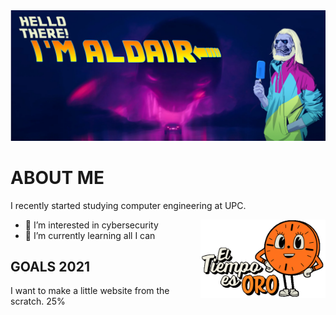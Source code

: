 <img src="/images/header1.png"/>

# ABOUT ME
I recently started studying computer engineering at UPC. 


- 👀 I’m interested in cybersecurity <img align="right" width="200" src="/images/missminutes.gif">
- 🌱 I’m currently learning all I can

## GOALS 2021
I want to make a little website from the scratch. 25%

<!--
 💞️ I’m looking to collaborate on 
- 📫 How to reach me ...

[![Aldair's github stats](https://github-readme-stats.vercel.app/api?username=aldairlv&theme=tokyonight&show_icons=true)](https://github.com/aldairlv)
-->
